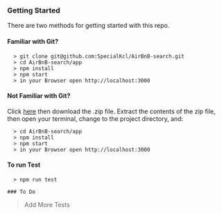 ### Getting Started

There are two methods for getting started with this repo.

#### Familiar with Git?

```
  > git clone git@github.com:SpecialKcl/AirBnB-search.git
  > cd AirBnB-search/app
  > npm install
  > npm start
  > in your Browser open http://localhost:3000
```

#### Not Familiar with Git?
Click [here](https://github.com/SpecialKcl/AirBnB-search.git) then download the .zip file.  Extract the contents of the zip file, then open your terminal, change to the project directory, and:

```
  > cd AirBnB-search/app
  > npm install
  > npm start
  > in your Browser open http://localhost:3000
```

#### To run Test
```
  > npm run test

### To Do
```
  > Add More Tests
```

